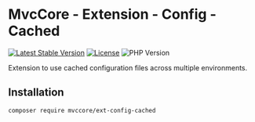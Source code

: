 # MvcCore - Extension - Config - Cached

[![Latest Stable Version](https://img.shields.io/badge/Stable-v5.3.0-brightgreen.svg?style=plastic)](https://github.com/mvccore/ext-config-cached/releases)
[![License](https://img.shields.io/badge/License-BSD%203-brightgreen.svg?style=plastic)](https://mvccore.github.io/docs/mvccore/5.0.0/LICENSE.md)
![PHP Version](https://img.shields.io/badge/PHP->=5.4-brightgreen.svg?style=plastic)

Extension to use cached configuration files across multiple environments.

## Installation
```shell
composer require mvccore/ext-config-cached
```
